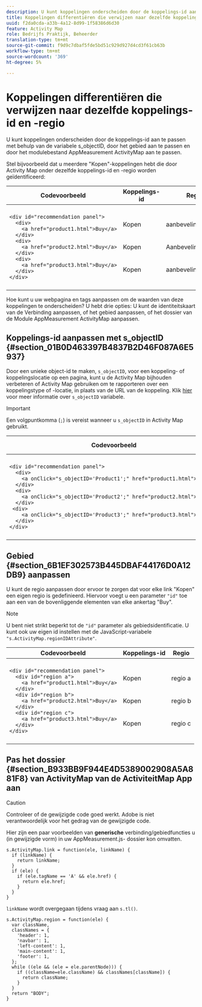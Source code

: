 ```yaml
---
description: U kunt koppelingen onderscheiden door de koppelings-id aan te passen met de variabele s_objectID, door het gebied aan te passen en door het modulebestand van de module AppMeasurement ActivityMap aan te passen.
title: Koppelingen differentiëren die verwijzen naar dezelfde koppelings-id en -regio
uuid: f2da0cda-a33b-4a12-8d99-1f58386d6d30
feature: Activity Map
role: Bedrijfs Praktijk, Beheerder
translation-type: tm+mt
source-git-commit: f9d9c7dbaf5fde5bd51c929d927d4cd3f61cb63b
workflow-type: tm+mt
source-wordcount: '369'
ht-degree: 5%

---
```



# Koppelingen differentiëren die verwijzen naar dezelfde koppelings-id en -regio

U kunt koppelingen onderscheiden door de koppelings-id aan te passen met behulp van de variabele s_objectID, door het gebied aan te passen en door het modulebestand AppMeasurement ActivityMap aan te passen.

Stel bijvoorbeeld dat u meerdere &quot;Kopen&quot;-koppelingen hebt die door Activity Map onder dezelfde koppelings-id en -regio worden geïdentificeerd:

<table id="table_3020E2C0175D455C84E794CF51BE5A93">
 <thead>
  <tr>
   <th colname="col1" class="entry"> Codevoorbeeld </th>
   <th colname="col2" class="entry"> Koppelings-id </th>
   <th colname="col3" class="entry"> Regio </th>
  </tr>
 </thead>
  <tbody>
  <tr>
   <td colname="col1">
    <code>&lt;div&nbsp;id="recommendation&nbsp;panel"&gt;</code><br/>
    <code>&nbsp;&nbsp;&lt;div&gt;</code><br/>
    <code>&nbsp;&nbsp;&nbsp;&nbsp;&lt;a&nbsp;href="product1.html"&gt;Buy&lt;/a&gt;</code><br/>
    <code>&nbsp;&nbsp;&lt;/div&gt;</code><br/>
    <code>&nbsp;&nbsp;&lt;div&gt;</code><br/>
    <code>&nbsp;&nbsp;&nbsp;&nbsp;&lt;a&nbsp;href="product2.html"&gt;Buy&lt;/a&gt;</code><br/>
    <code>&nbsp;&nbsp;&lt;/div&gt;</code><br/>
    <code>&nbsp;&nbsp;&lt;div&gt;</code><br/>
    <code>&nbsp;&nbsp;&nbsp;&nbsp;&lt;a&nbsp;href="product3.html"&gt;Buy&lt;/a&gt;</code><br/>
    <code>&nbsp;&nbsp;&lt;/div&gt;</code><br/>
    <code>&lt;/div&gt;</code>
   </td>
   <td colname="col2">
     <br/>
     <br/>
    Kopen<br/>
     <br/>
     <br/>
    Kopen<br/>
     <br/>
     <br/>
    Kopen<br/>
     <br/>
     <br/>
   </td> 
   <td colname="col3">
     <br/>
     <br/>
    aanbevelingspaneel<br/>
     <br/>
     <br/>
    Aanbevelingspaneel<br/>
     <br/>
     <br/>
    aanbevelingspaneel<br/>
     <br/>
     <br/>
   </td>
  </tr>
 </tbody>
</table>

Hoe kunt u uw webpagina en tags aanpassen om de waarden van deze koppelingen te onderscheiden? U hebt drie opties: U kunt de identiteitskaart van de Verbinding aanpassen, of het gebied aanpassen, of het dossier van de Module AppMeasurement ActivityMap aanpassen.

## Koppelings-id aanpassen met s_objectID {#section_01B0D463397B4837B2D46F087A6E5937}

Door een unieke object-id te maken, `s_objectID`, voor een koppeling- of koppelingslocatie op een pagina, kunt u de Activity Map bijhouden verbeteren of Activity Map gebruiken om te rapporteren over een koppelingstype of -locatie, in plaats van de URL van de koppeling. Klik [hier](https://docs.adobe.com/content/help/en/analytics/implementation/vars/page-vars/page-variables.html) voor meer informatie over `s_objectID` variabele.

>[!IMPORTANT]
>
>Een volgpuntkomma (`;`) is vereist wanneer u `s_objectID` in Activity Map gebruikt.
<table id="table_9439A5F320304E439A19842CF3EBA456">
 <thead>
  <tr>
   <th colname="col02" class="entry"> Codevoorbeeld </th>
   <th colname="col2" class="entry"> Koppelings-id </th>
   <th colname="col3" class="entry"> Regio </th>
  </tr>
 </thead>
 <tbody>
  <tr>
   <td colname="col02">
    <code>&lt;div&nbsp;id="recommendation&nbsp;panel"&gt;</code><br/>
    <code>&nbsp;&nbsp;&lt;div&gt;</code><br/>
    <code>&nbsp;&nbsp;&nbsp;&nbsp;&lt;a&nbsp;onClick="s_objectID='Product1';"&nbsp;href="product1.html"&gt;Buy&lt;/a&gt;</code><br/>
    <code>&nbsp;&nbsp;&lt;/div&gt;</code><br/>
    <code>&nbsp;&nbsp;&lt;div&gt; </code><br/>
    <code>&nbsp;&nbsp;&nbsp;&nbsp;&lt;a&nbsp;onClick="s_objectID='Product2';"&nbsp;href="product2.html"&gt;Buy&lt;/a&gt;</code><br/>
    <code>&nbsp;&nbsp;&lt;/div&gt; </code><br/>
    <code>&nbsp;&lt;div&gt; </code><br/>
    <code>&nbsp;&nbsp;&nbsp;&nbsp;&lt;a&nbsp;onClick="s_objectID='Product3';"&nbsp;href="product3.html"&gt;Buy&lt;/a&gt;</code><br/>
    <code>&nbsp;&nbsp;&lt;/div&gt;</code><br/>
    <code>&lt;/div&gt;</code>
   </td> 
   <td colname="col2">
     <br/>
     <br/>
    Product1<br/>
     <br/>
     <br/>
    Product2<br/>
     <br/>
     <br/>
    Product3<br/>
     <br/>
     <br/>
   </td> 
   <td colname="col3">
     <br/>
     <br/>
    aanbevelingspaneel<br/>
     <br/>
     <br/>
    Aanbevelingspaneel<br/>
     <br/>
     <br/>
    aanbevelingspaneel<br/>
     <br/>
     <br/>
   </td>
  </tr>
 </tbody>
</table>

## Gebied {#section_6B1EF302573B445DBAF44176D0A12DB9} aanpassen

U kunt de regio aanpassen door ervoor te zorgen dat voor elke link &quot;Kopen&quot; een eigen regio is gedefinieerd. Hiervoor voegt u een parameter `"id"` toe aan een van de bovenliggende elementen van elke ankertag &quot;Buy&quot;.

>[!NOTE]
>U bent niet strikt beperkt tot de `"id"` parameter als gebiedsidentificatie. U kunt ook uw eigen id instellen met de JavaScript-variabele `"s.ActivityMap.regionIDAttribute"`.
>
>
><table id="table_250DB52A869C466B942517BABA1C287B">
 <thead>
  <tr>
   <th colname="col02" class="entry"> Codevoorbeeld </th>
   <th colname="col2" class="entry"> Koppelings-id </th>
   <th colname="col3" class="entry"> Regio </th>
  </tr>
 </thead>
 <tbody>
  <tr>
   <td colname="col02">
    <code>&lt;div&nbsp;id="recommendation&nbsp;panel"&gt;</code><br/>
    <code>&nbsp;&nbsp;&lt;div&nbsp;id="region&nbsp;a"&gt;</code><br/>
    <code>&nbsp;&nbsp;&nbsp;&nbsp;&lt;a&nbsp;href="product1.html"&gt;Buy&lt;/a&gt;</code><br/>
    <code>&nbsp;&nbsp;&lt;/div&gt;</code><br/>
    <code>&nbsp;&nbsp;&lt;div&nbsp;id="region&nbsp;b"&gt;</code><br/>
    <code>&nbsp;&nbsp;&nbsp;&nbsp;&lt;a&nbsp;href="product2.html"&gt;Buy&lt;/a&gt;</code><br/>
    <code>&nbsp;&nbsp;&lt;/div&gt;</code><br/>
    <code>&nbsp;&nbsp;&lt;div&nbsp;id="region&nbsp;c"&gt;</code><br/>
    <code>&nbsp;&nbsp;&nbsp;&nbsp;&lt;a&nbsp;href="product3.html"&gt;Buy&lt;/a&gt;</code><br/>
    <code>&nbsp;&nbsp;&lt;/div&gt;</code><br/>
    <code>&lt;/div&gt;</code>
   </td> 
   <td colname="col2">
     <br/>
     <br/>
    Kopen<br/>
     <br/>
     <br/>
    Kopen<br/>
     <br/>
     <br/>
    Kopen<br/>
     <br/>
     <br/>
   </td> 
   <td colname="col3">
     <br/>
     <br/>
    regio a<br/>
     <br/>
     <br/>
    regio b<br/>
     <br/>
     <br/>
    regio c<br/>
     <br/>
     <br/>
   </td>
  </tr>
 </tbody>
</table>

## Pas het dossier {#section_B933BB9F944E4D5389002908A5A881F8} van ActivityMap van de ActiviteitMap App aan

>[!CAUTION]
Controleer of de gewijzigde code goed werkt. Adobe is niet verantwoordelijk voor het gedrag van de gewijzigde code.

Hier zijn een paar voorbeelden van **generische** verbinding/gebiedfuncties u (in gewijzigde vorm) in uw AppMeasurement.js- dossier kon omvatten.

```
s.ActivityMap.link = function(ele, linkName) {
  if (linkName) {
    return linkName;
  }
  if (ele) {
    if (ele.tagName == 'A' && ele.href) {
      return ele.href;
    }
  }
}
```

`linkName` wordt overgegaan tijdens vraag aan `s.tl()`.

```
s.ActivityMap.region = function(ele) {
  var className,
  classNames = {
    'header': 1,
    'navbar': 1,
    'left-content': 1,
    'main-content': 1,
    'footer': 1,
  }; 
  while ((ele && (ele = ele.parentNode))) {
    if ((className=ele.className) && classNames[className]) {
      return className;
    }
  }
  return "BODY";
}
```
